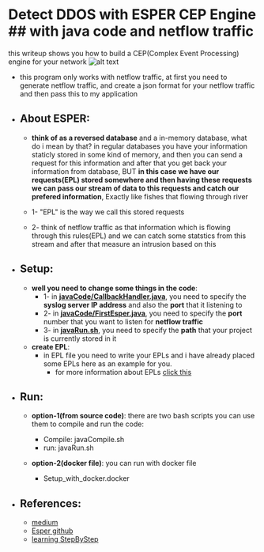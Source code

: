 # Detect DDOS with ESPER CEP Engine ## with java code and netflow traffic

this writeup shows you how to build a CEP(Complex Event Processing) engine for your network
![alt text](https://raw.githubusercontent.com/Alikhoshkholgh/ESPER_CEP_Engine_java_netflow/main/CEP%20engine%20based%20on%20esper.jpeg)

+ this program only works with netflow traffic, at first you need to generate netflow traffic, and create a json format for your netflow traffic and then pass this to my application

+ ## About ESPER:
  + **think of as a reversed database** and a in-memory database, what do i mean by that? in regular databases you have your information staticly stored in some kind of memory, and then you can send a request for this information and after that you get back your information from database, BUT **in this case we have our requests(EPL) stored somewhere and then having these requests we can pass our stream of data to this requests and catch our prefered information**, Exactly like fishes that flowing through river

  + 1- "EPL" is the way we call this stored requests 
  + 2- think of netflow traffic as that information which is flowing through this rules(EPL) and we can catch some statstics from this stream and after that measure an intrusion based on this


+ ## Setup:
  + **well you need to change some things in the code**:
    + 1- in **[javaCode/CallbackHandler.java](https://github.com/Alikhoshkholgh/DDOS-detection-ESPER-CEP-Engine/blob/main/javaCode/CallbackHandler.java)**, you need to specify the **syslog server IP address** and also the **port** that it listening to
    + 2- in **[javaCode/FirstEsper.java](https://github.com/Alikhoshkholgh/DDOS-detection-ESPER-CEP-Engine/blob/main/javaCode/FirstEsper.java)**, you need to specify the **port** number that you want to listen for **netflow traffic**
    + 3- in **[javaRun.sh](https://github.com/Alikhoshkholgh/DDOS-detection-ESPER-CEP-Engine/blob/main/javaRun.sh)**, you need to specify the **path** that your project is currently stored in it
  + **create EPL**:
    + in EPL file you need to write your EPLs and i have already placed some EPLs here as an example for you. 
        + for more information about EPLs [click this](http://esper.espertech.com/release-7.1.0/esper-reference/html/gettingstarted.html#gettingstarted_steps_4)
    
+ ## Run:
  + **option-1(from source code)**: there are two bash scripts you can use them to compile and run the code:
    + Compile: javaCompile.sh
    + run: javaRun.sh
    
  + **option-2(docker file)**: you can run with docker file
    + Setup_with_docker.docker

+ ## References:
  + [medium](https://medium.com/@bruno.felix/complex-event-processing-with-esper-core-concepts-f97394b39c07)
  + [Esper github](https://github.com/espertechinc/esper)
  + [learning StepByStep](http://esper.espertech.com/release-7.1.0/esper-reference/html/gettingstarted.html)
